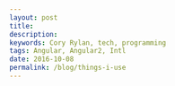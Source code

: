```yaml
---
layout: post
title: 
description: 
keywords: Cory Rylan, tech, programming
tags: Angular, Angular2, Intl
date: 2016-10-08
permalink: /blog/things-i-use
---
```


